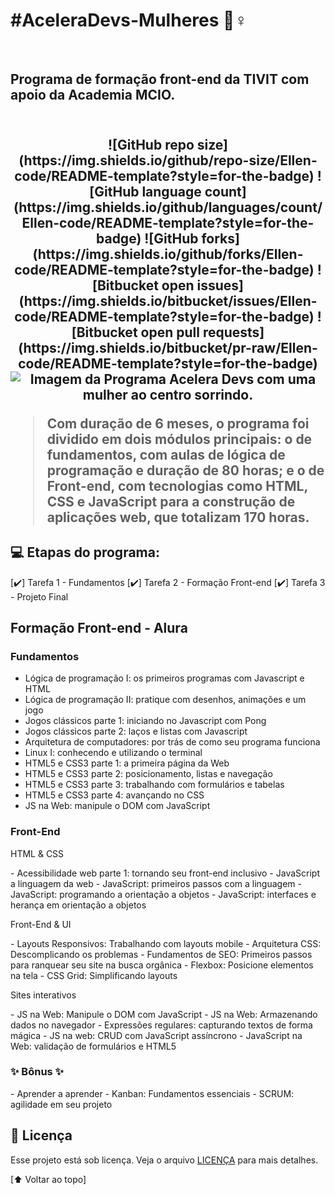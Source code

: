 <h1 id="acelera">#AceleraDevs-Mulheres 🚀♀️ </h1> 
<br> 
<h2>Programa de formação front-end da TIVIT com apoio da Academia MCIO.<h2>
<br>

<!---Esses são exemplos. Veja https://shields.io para outras pessoas ou para personalizar este conjunto de escudos. Você pode querer incluir dependências, status do projeto e informações de licença aqui--->
<div align="center">
![GitHub repo size](https://img.shields.io/github/repo-size/Ellen-code/README-template?style=for-the-badge)
![GitHub language count](https://img.shields.io/github/languages/count/Ellen-code/README-template?style=for-the-badge)
![GitHub forks](https://img.shields.io/github/forks/Ellen-code/README-template?style=for-the-badge)
![Bitbucket open issues](https://img.shields.io/bitbucket/issues/Ellen-code/README-template?style=for-the-badge)
![Bitbucket open pull requests](https://img.shields.io/bitbucket/pr-raw/Ellen-code/README-template?style=for-the-badge)

<img src="https://i.imgur.com/G9TLqvI.jpg" alt="Imagem da Programa Acelera Devs com uma mulher ao centro sorrindo.">
</div>

> Com duração de 6 meses, o programa foi dividido em dois módulos principais: o de fundamentos, com aulas de lógica de programação e duração de 80 horas; e o de Front-end, com tecnologias como HTML, CSS e JavaScript para a construção de aplicações web, que totalizam 170 horas.

## 💻 Etapas do programa:

[✔️] Tarefa 1 - Fundamentos
[✔️] Tarefa 2 - Formação Front-end
[✔️] Tarefa 3 - Projeto Final
  
  
<h2>Formação Front-end - Alura</h2>

<h3>Fundamentos</h3>

- Lógica de programação I: os primeiros programas com Javascript e HTML 
- Lógica de programação II: pratique com desenhos, animações e um jogo 
- Jogos clássicos parte 1: iniciando no Javascript com Pong 
- Jogos clássicos parte 2: laços e listas com Javascript 
- Arquitetura de computadores: por trás de como seu programa funciona 
- Linux I: conhecendo e utilizando o terminal 
- HTML5 e CSS3 parte 1: a primeira página da Web 
- HTML5 e CSS3 parte 2: posicionamento, listas e navegação 
- HTML5 e CSS3 parte 3: trabalhando com formulários e tabelas 
- HTML5 e CSS3 parte 4: avançando no CSS 
- JS na Web: manipule o DOM com JavaScript 
 
<h3>Front-End</h3>
  
<p font-weight="bold">HTML & CSS</p>
- Acessibilidade web parte 1: tornando seu front-end inclusivo 
- JavaScript a linguagem da web
- JavaScript: primeiros passos com a linguagem 
- JavaScript: programando a orientação a objetos 
- JavaScript: interfaces e herança em orientação a objetos 
  
<p font-weight="bold">Front-End & UI<p>
- Layouts Responsivos: Trabalhando com layouts mobile 
- Arquitetura CSS: Descomplicando os problemas 
- Fundamentos de SEO: Primeiros passos para ranquear seu site na busca orgânica
- Flexbox: Posicione elementos na tela
- CSS Grid: Simplificando layouts
  
<p font-weight="bold">Sites interativos</p>
- JS na Web: Manipule o DOM com JavaScript
- JS na Web: Armazenando dados no navegador
- Expressões regulares: capturando textos de forma mágica
- JS na web: CRUD com JavaScript assíncrono
- JavaScript na Web: validação de formulários e HTML5
  
<h3> ✨ Bônus ✨</h3>
- Aprender a aprender
- Kanban: Fundamentos essenciais
- SCRUM: agilidade em seu projeto

## 📝 Licença

Esse projeto está sob licença. Veja o arquivo [LICENÇA](LICENSE.md) para mais detalhes.

[⬆ Voltar ao topo]<a href="#acelera"></a><br>
